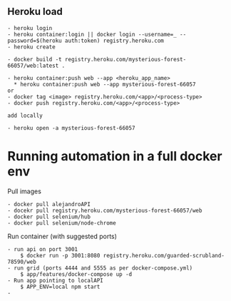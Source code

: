 ## Heroku load
    
    - heroku login
    - heroku container:login || docker login --username=_ --password=$(heroku auth:token) registry.heroku.com
    - heroku create
    
    - docker build -t registry.heroku.com/mysterious-forest-66057/web:latest .
    
    - heroku container:push web --app <heroku_app_name>
      * heroku container:push web --app mysterious-forest-66057
    or
    - docker tag <image> registry.heroku.com/<app>/<process-type>
    - docker push registry.heroku.com/<app>/<process-type>
    
    add locally
    
    - heroku open -a mysterious-forest-66057
    
# Running automation in a full docker env
    
  Pull images
    
    - docker pull alejandroAPI
    - docekr pull registry.heroku.com/mysterious-forest-66057/web
    - docker pull selenium/hub
    - docker pull selenium/node-chrome
    
  Run container (with suggested ports)
    
    - run api on port 3001
        $ docker run -p 3001:8080 registry.heroku.com/guarded-scrubland-78590/web
    - run grid (ports 4444 and 5555 as per docker-compose.yml)
        $ app/features/docker-compose up -d
    - Run app pointing to localAPI
        $ APP_ENV=local npm start
    -    